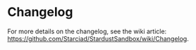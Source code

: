 # Changelog

For more details on the changelog, see the wiki article: <https://github.com/Starciad/StardustSandbox/wiki/Changelog>.
